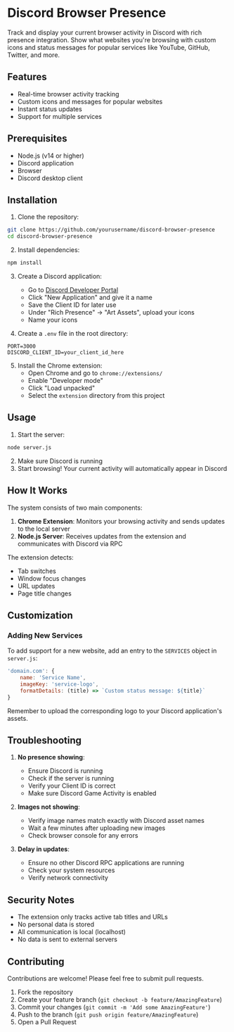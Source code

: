 # Discord Browser Presence

Track and display your current browser activity in Discord with rich presence integration. Show what websites you're browsing with custom icons and status messages for popular services like YouTube, GitHub, Twitter, and more.

## Features

- Real-time browser activity tracking
- Custom icons and messages for popular websites
- Instant status updates
- Support for multiple services

## Prerequisites

- Node.js (v14 or higher)
- Discord application
- Browser
- Discord desktop client

## Installation

1. Clone the repository:
```bash
git clone https://github.com/yourusername/discord-browser-presence
cd discord-browser-presence
```

2. Install dependencies:
```bash
npm install
```

3. Create a Discord application:
   - Go to [Discord Developer Portal](https://discord.com/developers/applications)
   - Click "New Application" and give it a name
   - Save the Client ID for later use
   - Under "Rich Presence" → "Art Assets", upload your icons
   - Name your icons

4. Create a `.env` file in the root directory:
```env
PORT=3000
DISCORD_CLIENT_ID=your_client_id_here
```

5. Install the Chrome extension:
   - Open Chrome and go to `chrome://extensions/`
   - Enable "Developer mode"
   - Click "Load unpacked"
   - Select the `extension` directory from this project

## Usage

1. Start the server:
```bash
node server.js
```

2. Make sure Discord is running
3. Start browsing! Your current activity will automatically appear in Discord

## How It Works

The system consists of two main components:

1. **Chrome Extension**: Monitors your browsing activity and sends updates to the local server
2. **Node.js Server**: Receives updates from the extension and communicates with Discord via RPC

The extension detects:
- Tab switches
- Window focus changes
- URL updates
- Page title changes

## Customization

### Adding New Services

To add support for a new website, add an entry to the `SERVICES` object in `server.js`:

```javascript
'domain.com': {
    name: 'Service Name',
    imageKey: 'service-logo',
    formatDetails: (title) => `Custom status message: ${title}`
}
```

Remember to upload the corresponding logo to your Discord application's assets.

## Troubleshooting

1. **No presence showing**:
   - Ensure Discord is running
   - Check if the server is running
   - Verify your Client ID is correct
   - Make sure Discord Game Activity is enabled

2. **Images not showing**:
   - Verify image names match exactly with Discord asset names
   - Wait a few minutes after uploading new images
   - Check browser console for any errors

3. **Delay in updates**:
   - Ensure no other Discord RPC applications are running
   - Check your system resources
   - Verify network connectivity

## Security Notes

- The extension only tracks active tab titles and URLs
- No personal data is stored
- All communication is local (localhost)
- No data is sent to external servers

## Contributing

Contributions are welcome! Please feel free to submit pull requests.

1. Fork the repository
2. Create your feature branch (`git checkout -b feature/AmazingFeature`)
3. Commit your changes (`git commit -m 'Add some AmazingFeature'`)
4. Push to the branch (`git push origin feature/AmazingFeature`)
5. Open a Pull Request
